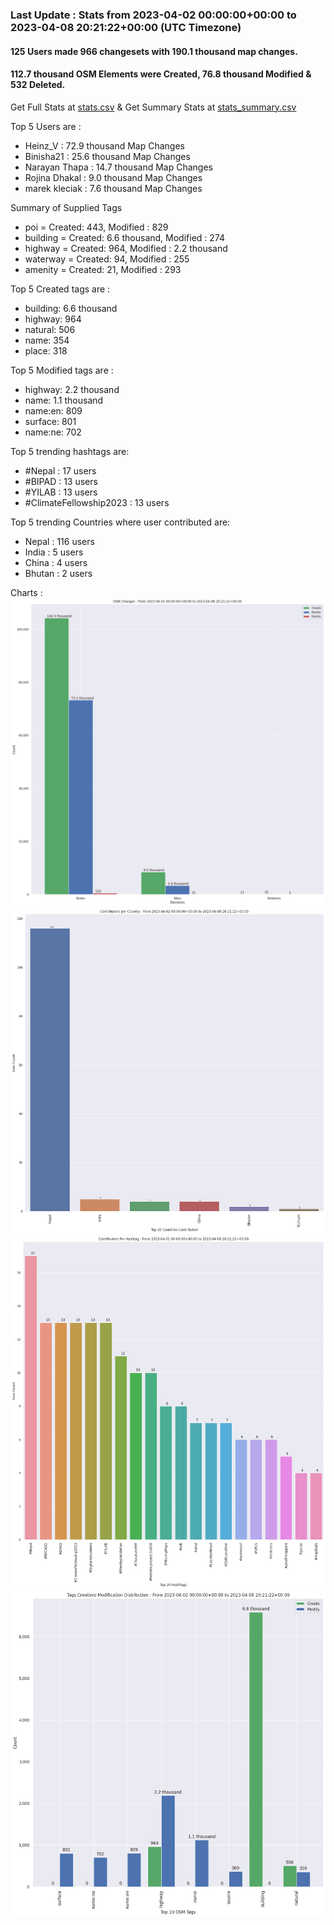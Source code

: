 ### Last Update : Stats from 2023-04-02 00:00:00+00:00 to 2023-04-08 20:21:22+00:00 (UTC Timezone)

#### 125 Users made 966 changesets with 190.1 thousand map changes.
#### 112.7 thousand OSM Elements were Created, 76.8 thousand Modified & 532 Deleted.
Get Full Stats at [stats.csv](/stats/Nepal/Weekly/stats.csv)
 & Get Summary Stats at [stats_summary.csv](/stats/Nepal/Weekly/stats_summary.csv)

Top 5 Users are : 
- Heinz_V : 72.9 thousand Map Changes
- Binisha21 : 25.6 thousand Map Changes
- Narayan Thapa : 14.7 thousand Map Changes
- Rojina Dhakal : 9.0 thousand Map Changes
- marek kleciak : 7.6 thousand Map Changes

Summary of Supplied Tags
- poi = Created: 443, Modified : 829
- building = Created: 6.6 thousand, Modified : 274
- highway = Created: 964, Modified : 2.2 thousand
- waterway = Created: 94, Modified : 255
- amenity = Created: 21, Modified : 293


Top 5 Created tags are :
- building: 6.6 thousand
- highway: 964
- natural: 506
- name: 354
- place: 318


Top 5 Modified tags are :
- highway: 2.2 thousand
- name: 1.1 thousand
- name:en: 809
- surface: 801
- name:ne: 702


Top 5 trending hashtags are:
- #Nepal : 17 users
- #BIPAD : 13 users
- #YILAB : 13 users
- #ClimateFellowship2023 : 13 users


Top 5 trending Countries where user contributed are:
- Nepal : 116 users
- India : 5 users
- China : 4 users
- Bhutan : 2 users


 Charts : 
![Alt text](./stats_osm_changes.png) 
![Alt text](./stats_users_per_country.png) 
![Alt text](./stats_users_per_hashtag.png) 
![Alt text](./stats_tags.png) 
